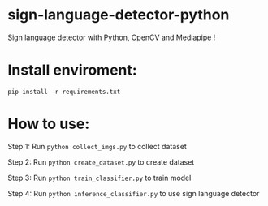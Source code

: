 # sign-language-detector-python

Sign language detector with Python, OpenCV and Mediapipe !

# Install enviroment:
```pip install -r requirements.txt```

# How to use:
Step 1: Run ```python collect_imgs.py``` to collect dataset

Step 2: Run ```python create_dataset.py``` to create dataset 

Step 3: Run ```python train_classifier.py``` to train model

Step 4: Run ```python inference_classifier.py``` to use sign language detector